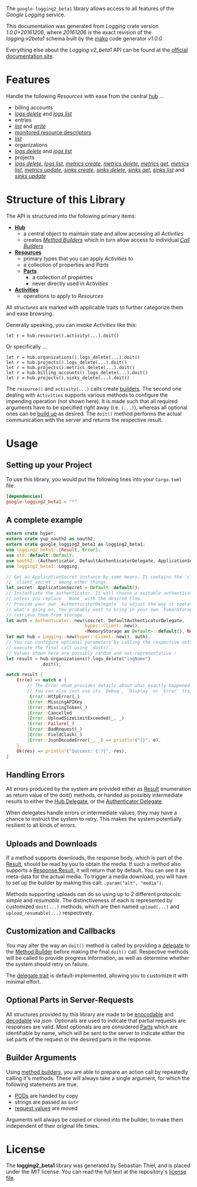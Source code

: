 <!---
DO NOT EDIT !
This file was generated automatically from 'src/mako/api/README.md.mako'
DO NOT EDIT !
-->
The `google-logging2_beta1` library allows access to all features of the *Google Logging* service.

This documentation was generated from *Logging* crate version *1.0.0+20161206*, where *20161206* is the exact revision of the *logging:v2beta1* schema built by the [mako](http://www.makotemplates.org/) code generator *v1.0.0*.

Everything else about the *Logging* *v2_beta1* API can be found at the
[official documentation site](https://cloud.google.com/logging/docs/).
# Features

Handle the following *Resources* with ease from the central [hub](http://byron.github.io/google-apis-rs/google_logging2_beta1/struct.Logging.html) ... 

* billing accounts
 * [*logs delete*](http://byron.github.io/google-apis-rs/google_logging2_beta1/struct.BillingAccountLogDeleteCall.html) and [*logs list*](http://byron.github.io/google-apis-rs/google_logging2_beta1/struct.BillingAccountLogListCall.html)
* entries
 * [*list*](http://byron.github.io/google-apis-rs/google_logging2_beta1/struct.EntryListCall.html) and [*write*](http://byron.github.io/google-apis-rs/google_logging2_beta1/struct.EntryWriteCall.html)
* [monitored resource descriptors](http://byron.github.io/google-apis-rs/google_logging2_beta1/struct.MonitoredResourceDescriptor.html)
 * [*list*](http://byron.github.io/google-apis-rs/google_logging2_beta1/struct.MonitoredResourceDescriptorListCall.html)
* organizations
 * [*logs delete*](http://byron.github.io/google-apis-rs/google_logging2_beta1/struct.OrganizationLogDeleteCall.html) and [*logs list*](http://byron.github.io/google-apis-rs/google_logging2_beta1/struct.OrganizationLogListCall.html)
* projects
 * [*logs delete*](http://byron.github.io/google-apis-rs/google_logging2_beta1/struct.ProjectLogDeleteCall.html), [*logs list*](http://byron.github.io/google-apis-rs/google_logging2_beta1/struct.ProjectLogListCall.html), [*metrics create*](http://byron.github.io/google-apis-rs/google_logging2_beta1/struct.ProjectMetricCreateCall.html), [*metrics delete*](http://byron.github.io/google-apis-rs/google_logging2_beta1/struct.ProjectMetricDeleteCall.html), [*metrics get*](http://byron.github.io/google-apis-rs/google_logging2_beta1/struct.ProjectMetricGetCall.html), [*metrics list*](http://byron.github.io/google-apis-rs/google_logging2_beta1/struct.ProjectMetricListCall.html), [*metrics update*](http://byron.github.io/google-apis-rs/google_logging2_beta1/struct.ProjectMetricUpdateCall.html), [*sinks create*](http://byron.github.io/google-apis-rs/google_logging2_beta1/struct.ProjectSinkCreateCall.html), [*sinks delete*](http://byron.github.io/google-apis-rs/google_logging2_beta1/struct.ProjectSinkDeleteCall.html), [*sinks get*](http://byron.github.io/google-apis-rs/google_logging2_beta1/struct.ProjectSinkGetCall.html), [*sinks list*](http://byron.github.io/google-apis-rs/google_logging2_beta1/struct.ProjectSinkListCall.html) and [*sinks update*](http://byron.github.io/google-apis-rs/google_logging2_beta1/struct.ProjectSinkUpdateCall.html)




# Structure of this Library

The API is structured into the following primary items:

* **[Hub](http://byron.github.io/google-apis-rs/google_logging2_beta1/struct.Logging.html)**
    * a central object to maintain state and allow accessing all *Activities*
    * creates [*Method Builders*](http://byron.github.io/google-apis-rs/google_logging2_beta1/trait.MethodsBuilder.html) which in turn
      allow access to individual [*Call Builders*](http://byron.github.io/google-apis-rs/google_logging2_beta1/trait.CallBuilder.html)
* **[Resources](http://byron.github.io/google-apis-rs/google_logging2_beta1/trait.Resource.html)**
    * primary types that you can apply *Activities* to
    * a collection of properties and *Parts*
    * **[Parts](http://byron.github.io/google-apis-rs/google_logging2_beta1/trait.Part.html)**
        * a collection of properties
        * never directly used in *Activities*
* **[Activities](http://byron.github.io/google-apis-rs/google_logging2_beta1/trait.CallBuilder.html)**
    * operations to apply to *Resources*

All *structures* are marked with applicable traits to further categorize them and ease browsing.

Generally speaking, you can invoke *Activities* like this:

```Rust,ignore
let r = hub.resource().activity(...).doit()
```

Or specifically ...

```ignore
let r = hub.organizations().logs_delete(...).doit()
let r = hub.projects().logs_delete(...).doit()
let r = hub.projects().metrics_delete(...).doit()
let r = hub.billing_accounts().logs_delete(...).doit()
let r = hub.projects().sinks_delete(...).doit()
```

The `resource()` and `activity(...)` calls create [builders][builder-pattern]. The second one dealing with `Activities` 
supports various methods to configure the impending operation (not shown here). It is made such that all required arguments have to be 
specified right away (i.e. `(...)`), whereas all optional ones can be [build up][builder-pattern] as desired.
The `doit()` method performs the actual communication with the server and returns the respective result.

# Usage

## Setting up your Project

To use this library, you would put the following lines into your `Cargo.toml` file:

```toml
[dependencies]
google-logging2_beta1 = "*"
```

## A complete example

```Rust
extern crate hyper;
extern crate yup_oauth2 as oauth2;
extern crate google_logging2_beta1 as logging2_beta1;
use logging2_beta1::{Result, Error};
use std::default::Default;
use oauth2::{Authenticator, DefaultAuthenticatorDelegate, ApplicationSecret, MemoryStorage};
use logging2_beta1::Logging;

// Get an ApplicationSecret instance by some means. It contains the `client_id` and 
// `client_secret`, among other things.
let secret: ApplicationSecret = Default::default();
// Instantiate the authenticator. It will choose a suitable authentication flow for you, 
// unless you replace  `None` with the desired Flow.
// Provide your own `AuthenticatorDelegate` to adjust the way it operates and get feedback about 
// what's going on. You probably want to bring in your own `TokenStorage` to persist tokens and
// retrieve them from storage.
let auth = Authenticator::new(&secret, DefaultAuthenticatorDelegate,
                              hyper::Client::new(),
                              <MemoryStorage as Default>::default(), None);
let mut hub = Logging::new(hyper::Client::new(), auth);
// You can configure optional parameters by calling the respective setters at will, and
// execute the final call using `doit()`.
// Values shown here are possibly random and not representative !
let result = hub.organizations().logs_delete("logName")
             .doit();

match result {
    Err(e) => match e {
        // The Error enum provides details about what exactly happened.
        // You can also just use its `Debug`, `Display` or `Error` traits
         Error::HttpError(_)
        |Error::MissingAPIKey
        |Error::MissingToken(_)
        |Error::Cancelled
        |Error::UploadSizeLimitExceeded(_, _)
        |Error::Failure(_)
        |Error::BadRequest(_)
        |Error::FieldClash(_)
        |Error::JsonDecodeError(_, _) => println!("{}", e),
    },
    Ok(res) => println!("Success: {:?}", res),
}

```
## Handling Errors

All errors produced by the system are provided either as [Result](http://byron.github.io/google-apis-rs/google_logging2_beta1/enum.Result.html) enumeration as return value of 
the doit() methods, or handed as possibly intermediate results to either the 
[Hub Delegate](http://byron.github.io/google-apis-rs/google_logging2_beta1/trait.Delegate.html), or the [Authenticator Delegate](http://byron.github.io/google-apis-rs/google_logging2_beta1/../yup-oauth2/trait.AuthenticatorDelegate.html).

When delegates handle errors or intermediate values, they may have a chance to instruct the system to retry. This 
makes the system potentially resilient to all kinds of errors.

## Uploads and Downloads
If a method supports downloads, the response body, which is part of the [Result](http://byron.github.io/google-apis-rs/google_logging2_beta1/enum.Result.html), should be
read by you to obtain the media.
If such a method also supports a [Response Result](http://byron.github.io/google-apis-rs/google_logging2_beta1/trait.ResponseResult.html), it will return that by default.
You can see it as meta-data for the actual media. To trigger a media download, you will have to set up the builder by making
this call: `.param("alt", "media")`.

Methods supporting uploads can do so using up to 2 different protocols: 
*simple* and *resumable*. The distinctiveness of each is represented by customized 
`doit(...)` methods, which are then named `upload(...)` and `upload_resumable(...)` respectively.

## Customization and Callbacks

You may alter the way an `doit()` method is called by providing a [delegate](http://byron.github.io/google-apis-rs/google_logging2_beta1/trait.Delegate.html) to the 
[Method Builder](http://byron.github.io/google-apis-rs/google_logging2_beta1/trait.CallBuilder.html) before making the final `doit()` call. 
Respective methods will be called to provide progress information, as well as determine whether the system should 
retry on failure.

The [delegate trait](http://byron.github.io/google-apis-rs/google_logging2_beta1/trait.Delegate.html) is default-implemented, allowing you to customize it with minimal effort.

## Optional Parts in Server-Requests

All structures provided by this library are made to be [enocodable](http://byron.github.io/google-apis-rs/google_logging2_beta1/trait.RequestValue.html) and 
[decodable](http://byron.github.io/google-apis-rs/google_logging2_beta1/trait.ResponseResult.html) via *json*. Optionals are used to indicate that partial requests are responses 
are valid.
Most optionals are are considered [Parts](http://byron.github.io/google-apis-rs/google_logging2_beta1/trait.Part.html) which are identifiable by name, which will be sent to 
the server to indicate either the set parts of the request or the desired parts in the response.

## Builder Arguments

Using [method builders](http://byron.github.io/google-apis-rs/google_logging2_beta1/trait.CallBuilder.html), you are able to prepare an action call by repeatedly calling it's methods.
These will always take a single argument, for which the following statements are true.

* [PODs][wiki-pod] are handed by copy
* strings are passed as `&str`
* [request values](http://byron.github.io/google-apis-rs/google_logging2_beta1/trait.RequestValue.html) are moved

Arguments will always be copied or cloned into the builder, to make them independent of their original life times.

[wiki-pod]: http://en.wikipedia.org/wiki/Plain_old_data_structure
[builder-pattern]: http://en.wikipedia.org/wiki/Builder_pattern
[google-go-api]: https://github.com/google/google-api-go-client

# License
The **logging2_beta1** library was generated by Sebastian Thiel, and is placed 
under the *MIT* license.
You can read the full text at the repository's [license file][repo-license].

[repo-license]: https://github.com/Byron/google-apis-rs/LICENSE.md
